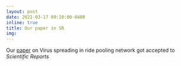 ```yaml
---
layout: post
date: 2021-03-17 09:10:00-0400
inline: true
title: Our paper in SR
img:
---
```


Our [paper](https://arxiv.org/abs/2011.12770) on Virus spreading in ride pooling network got accepted to *Scientific Reports*

